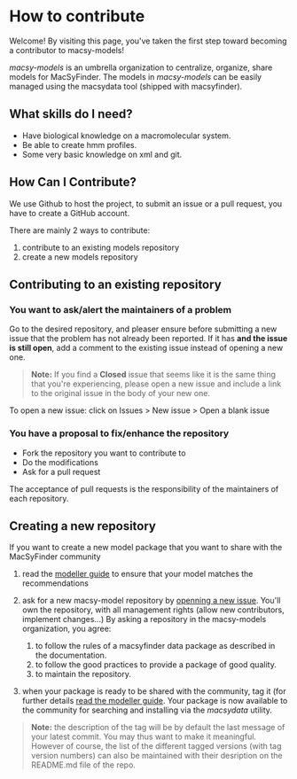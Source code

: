 # How to contribute

Welcome! By visiting this page, 
you've taken the first step toward becoming a contributor to macsy-models!

*macsy-models* is an umbrella organization to centralize, organize, share models for MacSyFinder. 
The models in *macsy-models* can be easily managed using the macsydata tool (shipped with macsyfinder).

## What skills do I need?

* Have biological knowledge on a macromolecular system.
* Be able to create hmm profiles.
* Some very basic knowledge on xml and git.


## How Can I Contribute?

We use Github to host the project, to submit an issue or a pull request,
you have to create a GitHub account.

There are mainly 2 ways to contribute:

1. contribute to an existing models repository
2. create a new models repository

## Contributing to an existing repository

### You want to ask/alert the maintainers of a problem

Go to the desired repository,
and pleaser ensure before submitting a new issue that the problem has not already been reported. 
If it has **and the issue is still open**, add a comment to the existing issue instead of opening a new one.

> **Note:**
> If you find a **Closed** issue that seems like it is the same thing that you're experiencing, 
> please open a new issue and include a link to the original issue in the body of your new one.

To open a new issue: click on Issues > New issue > Open a blank issue

### You have a proposal to fix/enhance the repository

* Fork the repository you want to contribute to
* Do the modifications
* Ask for a pull request

The acceptance of pull requests is the responsibility of the maintainers of each repository.

## Creating a new repository

If you want to create a new model package that you want to share with the MacSyFinder community

1. read the [modeller guide](https://macsyfinder.readthedocs.io/en/latest/modeler_guide/index.html) 
   to ensure that your model matches the recommendations 
2. ask for a new macsy-model repository by 
   [openning a new issue](https://github.com/macsy-models/.github/issues/new?assignees=bneron%2C+saphia&labels=ask+for+new+repository&template=ask-for-new-repos.md&title=%5BNew+Repos%5D).
   You'll own the repository, with all management rights (allow new contributors, implement changes...)
   By asking a repository in the macsy-models organization, you agree: 
   
   1. to follow the rules of a macsyfinder data package as described in the documentation.
   2. to follow the good practices to provide a package of good quality.
   3. to maintain the repository.

3. when your package is ready to be shared with the community, 
   tag it (for further details [read the modeller guide](https://macsyfinder.readthedocs.io/en/latest/modeler_guide/publish_package.html).
   Your package is now available to the community for searching and installing via the *macsydata* utility. 

> **Note:** 
> the description of the tag will be by default the last message of your latest commit. 
> You may thus want to make it meaningful. However of course, the list of the different 
> tagged versions (with tag version numbers) can also be maintained with their desription 
> on the README.md file of the repo. 
